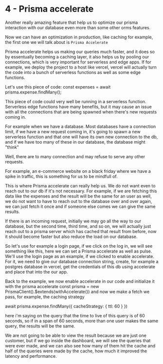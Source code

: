 # 4 - Prisma accelerate

Another really amazing feature that help us to optimize our prisma interaction with our database even more than some other
orms features.

Now we can have an optimization in production, like caching for example, the first one we will talk about is `Prisma Accelerate`

Prisma accelerate helps us making our queries much faster, and it does so by essentually becoming a caching layer, it also
helps us by pooling our connections, which is very important for serverless and edge apps. If for example, we deploy the
project to a host like vercel, vercel will actually turn the code into a bunch of serverless functions as well as some 
edge functions.

Let's use this piece of code: const expenses = await prisma.expense.findMany();

This piece of code could very well be running in a serverless function. Serverless edge functions have many benefits, but
it may cause an issue with all the connections that are being spawned when there's new requests coming in.

For example when we have a database. Most databases have a connection limit, if we have a new request coming in, it's going
to spawn a new serverless function and that one will have its own new connection to the db, and if we have too many of
these in our database, the database might "think"

Well, there are to many connection and may refuse to serve any other requests. 

For example, an e-commerce website on a black friday where we have a spike in traffic, this is something for us to be
mindfull of.

This is where Prisma accelerate can really help us. We do not want even to reach out to our db if it's not necessary.
For example, if we are fetching this data like the expenses and the result will be the same for an user as well, we do
not want to have to reach out to the database over and over again, we can just fetch it once and if someone else comes
we can give the same results.

If there is an incoming request, initially we may go all the way to our database, but the second time, third time, and so
on, we will actually just reach out to a prisma server which has cached that result from before, now it should become faster
but also reduce the load on our database.

So let's use for example a login page, if we click on the log in, we will see something like this, here we can set a Prisma
accelerate as well as pulse.
We'll use the login page as an example, if we clicked to enable accelerate. For it, we need to give our database connection
string, create, for example a postgres database in vercel, get the credentials of this db using accelerate and place that
into the our app.

Back to the example, we now enable accelerate in our code and initialize it with the prisma accelerate
const prisma = new PrismaClient().$extends(withAccelerate()) and now we make a fetch we pass, for example, the caching
strategy

await prisma.expense.findMany({
  cacheStrategy: { ttl: 60 }
})

here i'm saying on the query that the time to live of this query is of 60 seconds, so if in a span of 60 seconds, more than
one user makes the same query, the results will be the same.

We are not going to be able to view the result because we are just one customer, but if we go inside the dashboard, we will
see the queries that were ever made, and we can also see how many of them hit the cache and half of the queries were made
by the cache, how much it improved the latency and performance.

